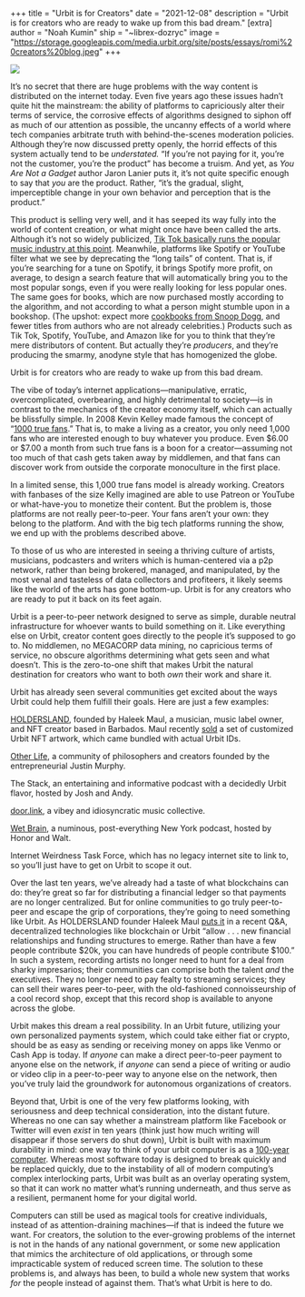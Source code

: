 +++
title = "Urbit is for Creators"
date = "2021-12-08"
description = "Urbit is for creators who are ready to wake up from this bad dream."
[extra]
author = "Noah Kumin"
ship = "~librex-dozryc"
image = "https://storage.googleapis.com/media.urbit.org/site/posts/essays/romi%20creators%20blog.jpeg"
+++

![](https://storage.googleapis.com/media.urbit.org/site/posts/essays/romi%20creators%20blog.jpeg)

It’s no secret that there are huge problems with the way content is distributed on the internet today. Even five years ago these issues hadn’t quite hit the mainstream: the ability of platforms to capriciously alter their terms of service, the corrosive effects of algorithms designed to siphon off as much of our attention as possible, the uncanny effects of a world where tech companies arbitrate truth with behind-the-scenes moderation policies. Although they’re now discussed pretty openly, the horrid effects of this system actually tend to be _understated._ “If you’re not paying for it, you’re not the customer, you’re the product” has become a truism. And yet, as _You Are Not a Gadget_ author Jaron Lanier puts it, it’s not quite specific enough to say that _you_ are the product. Rather, “it’s the gradual, slight, imperceptible change in your own behavior and perception that is the product.”

This product is selling very well, and it has seeped its way fully into the world of content creation, or what might once have been called the arts. Although it’s not so widely publicized, [Tik Tok basically runs the popular music industry at this point](https://www.browndailyherald.com/article/2021/09/for-better-or-worse-tiktok-is-driving-the-music-industry). Meanwhile, platforms like Spotify or YouTube filter what we see by deprecating the “long tails” of content. That is, if you’re searching for a tune on Spotify, it brings Spotify more profit, on average, to design a search feature that will automatically bring you to the most popular songs, even if you were really looking for less popular ones. The same goes for books, which are now purchased mostly according to the algorithm, and not according to what a person might stumble upon in a bookshop. (The upshot: expect more [cookbooks from Snoop Dogg](https://www.nytimes.com/2021/04/18/books/book-sales-publishing-pandemic-coronavirus.html), and fewer titles from authors who are not already celebrities.) Products such as Tik Tok, Spotify, YouTube, and Amazon like for you to think that they’re mere distributors of content. But actually they’re _producers_, and they’re producing the smarmy, anodyne style that has homogenized the globe.

Urbit is for creators who are ready to wake up from this bad dream.

The vibe of today’s internet applications—manipulative, erratic, overcomplicated, overbearing, and highly detrimental to society—is in contrast to the mechanics of the creator economy itself, which can actually be blissfully simple. In 2008 Kevin Kelley made famous the concept of “[1000 true fans](https://kk.org/thetechnium/1000-true-fans/).” That is, to make a living as a creator, you only need 1,000 fans who are interested enough to buy whatever you produce. Even $6.00 or $7.00 a month from such true fans is a boon for a creator—assuming not too much of that cash gets taken away by middlemen, and that fans can discover work from outside the corporate monoculture in the first place.

In a limited sense, this 1,000 true fans model is already working. Creators with fanbases of the size Kelly imagined are able to use Patreon or YouTube or what-have-you to monetize their content. But the problem is, those platforms are not really peer-to-peer. Your fans aren’t your own: they belong to the platform. And with the big tech platforms running the show, we end up with the problems described above.

To those of us who are interested in seeing a thriving culture of artists, musicians, podcasters and writers which is human-centered via a p2p network, rather than being brokered, managed, and manipulated, by the most venal and tasteless of data collectors and profiteers, it likely seems like the world of the arts has gone bottom-up. Urbit is for any creators who are ready to put it back on its feet again.

Urbit is a peer-to-peer network designed to serve as simple, durable neutral infrastructure for whoever wants to build something on it. Like everything else on Urbit, creator content goes directly to the people it’s supposed to go to. No middlemen, no MEGACORP data mining, no capricious terms of service, no obscure algorithms determining what gets seen and what doesn’t. This is the zero-to-one shift that makes Urbit the natural destination for creators who want to both _own_ their work and share it.

Urbit has already seen several communities get excited about the ways Urbit could help them fulfill their goals. Here are just a few examples:

[HOLDERSLAND](https://twitter.com/holdersland), founded by Haleek Maul, a musician, music label owner, and NFT creator based in Barbados. Maul recently [sold](https://urbit.holders.land) a set of customized Urbit NFT artwork, which came bundled with actual Urbit IDs.

[Other Life](https://www.otherlife.co), a community of philosophers and creators founded by the entrepreneurial Justin Murphy.

The Stack, an entertaining and informative podcast with a decidedly Urbit flavor, hosted by Josh and Andy.

[door.link](https://www.door.link), a vibey and idiosyncratic music collective.

[Wet Brain](https://www.patreon.com/wetbrain), a numinous, post-everything New York podcast, hosted by Honor and Walt.

Internet Weirdness Task Force, which has no legacy internet site to link to, so you’ll just have to get on Urbit to scope it out.

Over the last ten years, we’ve already had a taste of what blockchains can do: they’re great so far for distributing a financial ledger so that payments are no longer centralized. But for online communities to go truly peer-to-peer and escape the grip of corporations, they’re going to need something like Urbit. As HOLDERSLAND founder Haleek Maul [puts it](https://urbit.org/blog/haleek-maul-interview) in a recent Q&A, decentralized technologies like blockchain or Urbit “allow . . . new financial relationships and funding structures to emerge. Rather than have a few people contribute $20k, you can have hundreds of people contribute $100.” In such a system, recording artists no longer need to hunt for a deal from sharky impresarios; their communities can comprise both the talent _and_ the executives. They no longer need to pay fealty to streaming services; they can sell their wares peer-to-peer, with the old-fashioned connoisseurship of a cool record shop, except that this record shop is available to anyone across the globe.

Urbit makes this dream a real possibility. In an Urbit future, utilizing your own personalized payments system, which could take either fiat or crypto, should be as easy as sending or receiving money on apps like Venmo or Cash App is today. If _anyone_ can make a direct peer-to-peer payment to anyone else on the network, if _anyone_ can send a piece of writing or audio or video clip in a peer-to-peer way to anyone else on the network, then you’ve truly laid the groundwork for autonomous organizations of creators.

Beyond that, Urbit is one of the very few platforms looking, with seriousness and deep technical consideration, into the distant future. Whereas no one can say whether a mainstream platform like Facebook or Twitter will even _exist_ in ten years (think just how much writing will disappear if those servers do shut down), Urbit is built with maximum durability in mind: one way to think of your urbit computer is as a [100-year computer](https://urbit.org/blog/the-100-year-computer). Whereas most software today is designed to break quickly and be replaced quickly, due to the instability of all of modern computing’s complex interlocking parts, Urbit was built as an overlay operating system, so that it can work no matter what’s running underneath, and thus serve as a resilient, permanent home for your digital world.

Computers can still be used as magical tools for creative individuals, instead of as attention-draining machines—if that is indeed the future we want. For creators, the solution to the ever-growing problems of the internet is not in the hands of any national government, or some new application that mimics the architecture of old applications, or through some impracticable system of reduced screen time. The solution to these problems is, and always has been, to build a whole new system that works _for_ the people instead of against them. That’s what Urbit is here to do.
